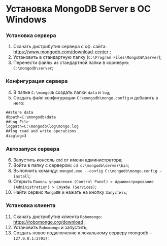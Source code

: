 # Установка MongoDB Server в ОС Windows

### Установка сервера
1. Скачать дистрибутив сервера с оф. сайта: https://www.mongodb.com/download-center ;
2. Установить в стандартную папку (`C:\Program Files\MongoDB\Server`);
3. Перенести файлы из стандартной папки в корневую: `C:\mongodb\server`;

### Конфигурация сервера
4. В папке `C:\mongodb` создать папки `data` и `log`;
5. Создать файл конфигурации `C:\mongodb\mongo.config` и добавить в него:
```xml
##store data
dbpath=C:\mongodb\data 
##Log File
logpath=C:\mongodb\log\mongo.log 
##log read and write operations
diaglog=3
```

### Автозапуск сервера
6. Запустить консоль `cmd` от имени администратора;
7. Войти в папку с сервером: `cd c:\mongodb\server\bin`;
8. Выполнить команду: `mongod.exe --config C:\mongodb\mongo.config –install`;
9. Открыть `Панель управления (Control Panel) > Администрирование (Administration) > Службы (Services)`;
10. Найти сервис `MongoDB` и нажать на кнопку `Запустить`;

### Установка клиента
11. Скачать дистрибутив клиента `Robomongo`: https://robomongo.org/download ;
12. Установить `Robomongo` и запустить;
13. Создать новое подключение к локальному серверу mongodb – `127.0.0.1:27017`; 
